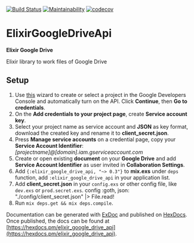 [![Build Status](https://travis-ci.org/viniciusilveira/elixir-google-drive-api.svg?branch=master)](https://travis-ci.org/viniciusilveira/elixir-google-drive-api)
[![Maintainability](https://api.codeclimate.com/v1/badges/2da9c20c9e4bace4a087/maintainability)](https://codeclimate.com/github/viniciusilveira/elixir-google-drive-api/maintainability)
[![codecov](https://codecov.io/gh/viniciusilveira/elixir-google-drive-api/branch/master/graph/badge.svg)](https://codecov.io/gh/viniciusilveira/elixir-google-drive-api)

# ElixirGoogleDriveApi

**Elixir Google Drive**

Elixir library to work files of Google Drive

## Setup

1. Use [this](https://console.developers.google.com/start/api?id=sheets.googleapis.com) wizard to create or select a project in the Google Developers Console and automatically turn on the API. Click __Continue__, then __Go to credentials__.
2. On the __Add credentials to your project page__, create __Service account key__.
3. Select your project name as service account and __JSON__ as key format, download the created key and rename it to __client_secret.json__.
4. Press __Manage service accounts__ on a credential page, copy your __Service Account Identifier__: _[projectname]@[domain].iam.gserviceaccount.com_
5. Create or open existing __document__ on your __Google Drive__ and add __Service Account Identifier__ as user invited in __Collaboration Settings__.
6. Add `{:elixir_google_drive_api, "~> 0.3"}` to __mix.exs__ under `deps` function, add `:elixir_google_drive_api` in your application list.
7. Add __client_secret.json__ in your `config.exs` or other config file, like `dev.exs` or `prod.secret.exs`.
    config :goth,
        json: "./config/client_secret.json" |> File.read!
8. Run `mix deps.get && mix deps.compile`.

Documentation can be generated with [ExDoc](https://github.com/elixir-lang/ex_doc)
and published on [HexDocs](https://hexdocs.pm). Once published, the docs can
be found at [https://hexdocs.pm/elixir_google_drive_api](https://hexdocs.pm/elixir_google_drive_api).


